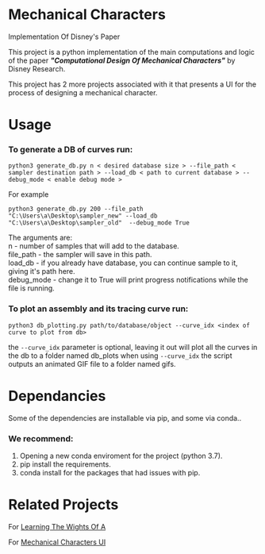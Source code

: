 # Mechanical Characters
Implementation Of Disney's Paper

This project is a python implementation of the main computations and logic of the paper ***"Computational Design Of Mechanical Characters"*** by Disney Research.

This project has 2 more projects associated with it that presents a UI for the process of designing a mechanical character.

# Usage
### To generate a DB of curves run:

```
python3 generate_db.py n < desired database size > --file_path < sampler destination path > --load_db < path to current database > --debug_mode < enable debug mode > 
```

For example
```
python3 generate_db.py 200 --file_path "C:\Users\a\Desktop\sampler_new" --load_db "C:\Users\a\Desktop\sampler_old"  --debug_mode True 
```
The arguments are:  
n - number of samples that will add to the database.  
file_path - the sampler will save in this path.  
load_db - if you already have database, you can continue sample to it, giving it's path here.  
debug_mode - change it to True will print progress notifications while the file is running.

### To plot an assembly and its tracing curve run:
```
python3 db_plotting.py path/to/database/object --curve_idx <index of curve to plot from db>
```
the ```--curve_idx``` parameter is optional, leaving it out will plot all the curves in the db to a folder named db_plots
when using ```--curve_idx``` the script outputs an animated GIF file to a folder named gifs.

# Dependancies
Some of the dependencies are installable via pip, and some via conda..

### We recommend:
1) Opening a new conda enviroment for the project (python 3.7).
2) pip install the requirements.
3) conda install for the packages that had issues with pip.

# Related Projects

For [Learning The Wights Of A](https://github.com/ofirbartal100/Mechanical_Characters_Learning_A)

For [Mechanical Characters UI](https://github.com/ofirbartal100/MechanicalCharactersUI)
